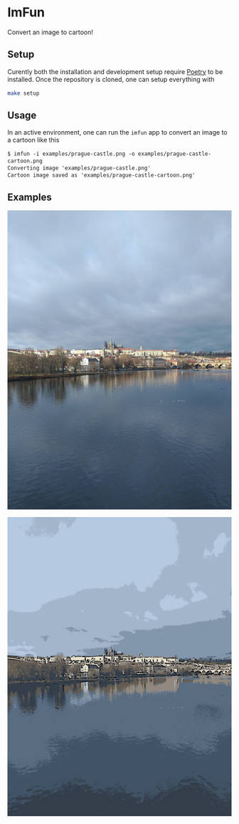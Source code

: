 # ImFun
Convert an image to cartoon!

## Setup
Curently both the installation and development setup require [Poetry](https://python-poetry.org/)
to be installed. Once the repository is cloned, one can setup everything with
```bash
make setup
```

## Usage
In an active environment, one can run the `imfun` app to convert an image to a cartoon like this
```
$ imfun -i examples/prague-castle.png -o examples/prague-castle-cartoon.png
Converting image 'examples/prague-castle.png'
Cartoon image saved as 'examples/prague-castle-cartoon.png'
```

## Examples
![Prague castle (original)](./examples/prague.jpg "Original Image")

![Prague castle (cartoon)](./examples/prague-cartoon.jpg "Cartoon Image")
